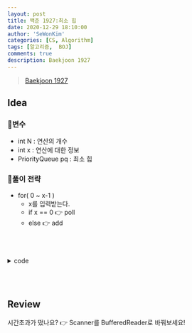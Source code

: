 ```yaml
---
layout: post
title: 백준 1927:최소 힙
date: 2020-12-29 18:10:00
author: 'SeWonKim'
categories: [CS, Algorithm]
tags: [알고리즘,  BOJ]
comments: true
description: Baekjoon 1927
---
```


> [Baekjoon 1927](https://www.acmicpc.net/problem/1927)

## Idea

### 🥚변수

- int N : 연산의 개수
- int x : 연산에 대한 정보
- PriorityQueue<Integer> pq : 최소 힙
  
### 🍳풀이 전략

- for( 0 ~ x-1 )
    - x를 입력받는다.
    - if x == 0 👉 poll
    - else 👉 add

&nbsp;  
&nbsp;


<details>
<summary>code</summary>
<div markdown="1">

```java
import java.io.*;
import java.util.PriorityQueue;

public class Main {

	public static void main(String[] args) throws NumberFormatException, IOException {
		BufferedReader br = new BufferedReader(new InputStreamReader(System.in));
		int N = Integer.parseInt(br.readLine());
		PriorityQueue<Integer> pq = new PriorityQueue<Integer>();
		for (int i = 0; i < N; i++) {
			int x = Integer.parseInt(br.readLine());
			if(x == 0)	{
				if(pq.isEmpty())	System.out.println(0);
				else 				System.out.println(pq.poll());
			}
			else 		pq.add(x);
		}
	}

}
```

</div>
</details>

&nbsp;  
&nbsp;

## Review

시간초과가 떴나요? 👉 Scanner를 BufferedReader로 바꿔보세요!

&nbsp;  
&nbsp;
